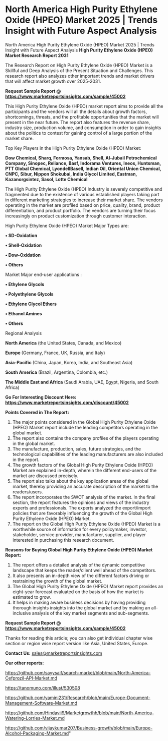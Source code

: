 # North America High Purity Ethylene Oxide (HPEO) Market 2025 | Trends Insight with Future Aspect Analysis
North America High Purity Ethylene Oxide (HPEO) Market 2025 | Trends Insight with Future Aspect Analysis
<strong>High Purity Ethylene Oxide (HPEO) Market Research Report 2031</strong>

The Research Report on High Purity Ethylene Oxide (HPEO) Market is a Skillful and Deep Analysis of the Present Situation and Challenges. This research report also analyzes other important trends and market drivers that will affect market growth over 2025-2031.

<strong>Request Sample Report @ <a href=https://www.marketreportsinsights.com/sample/45002>https://www.marketreportsinsights.com/sample/45002</a></strong>

This High Purity Ethylene Oxide (HPEO) market report aims to provide all the participants and the vendors will all the details about growth factors, shortcomings, threats, and the profitable opportunities that the market will present in the near future. The report also features the revenue share, industry size, production volume, and consumption in order to gain insights about the politics to contest for gaining control of a large portion of the market share.

Top Key Players in the High Purity Ethylene Oxide (HPEO) Market:

<strong>Dow Chemical, Sharq, Formosa, Yansab, Shell, Al-Jubail Petrochemical Company, Sinopec, Reliance, Basf, Indorama Ventures, Ineos, Huntsman, PTT Global Chemical, LyondellBasell, Indian Oil, Oriental Union Chemical, CNPC, Sibur, Nippon Shokubai, India Glycol Limited, Eastman, Kazanorgsintez, Sasol, Lotte Chemical</strong>

The High Purity Ethylene Oxide (HPEO) Industry is severely competitive and fragmented due to the existence of various established players taking part in different marketing strategies to increase their market share. The vendors operating in the market are profiled based on price, quality, brand, product differentiation, and product portfolio. The vendors are turning their focus increasingly on product customization through customer interaction.

High Purity Ethylene Oxide (HPEO) Market Major Types are:

<strong>•  SD-Oxidation

•  Shell-Oxidation

•  Dow-Oxidation

•  Others</strong>

Market Major end-user applications :

<strong>•  Ethylene Glycols

•  Polyethylene Glycols

•  Ethylene Glycol Ethers

•  Ethanol Amines

•  Others</strong>

Regional Analysis

</u><strong><b>North America</b></strong> (the United States, Canada, and Mexico)

<strong><b>Europe </b></strong>(Germany, France, UK, Russia, and Italy)

<strong><b>Asia-Pacific</b></strong> (China, Japan, Korea, India, and Southeast Asia)

<strong><b>South America</b></strong> (Brazil, Argentina, Colombia, etc.)

<strong><b>The Middle East and Africa</b></strong> (Saudi Arabia, UAE, Egypt, Nigeria, and South Africa)

<strong>Go For Interesting Discount Here: <a href=https://www.marketreportsinsights.com/discount/45002>https://www.marketreportsinsights.com/discount/45002</a></strong>

<strong>Points Covered in The Report:</strong>
<ol>
  <li>The major points considered in the Global High Purity Ethylene Oxide (HPEO) Market report include the leading competitors operating in the global market.</li>
  <li>The report also contains the company profiles of the players operating in the global market.</li>
  <li>The manufacture, production, sales, future strategies, and the technological capabilities of the leading manufacturers are also included in the report.</li>
  <li>The growth factors of the Global High Purity Ethylene Oxide (HPEO) Market are explained in-depth, wherein the different end-users of the market are discussed precisely.</li>
  <li>The report also talks about the key application areas of the global market, thereby providing an accurate description of the market to the readers/users.</li>
  <li>The report incorporates the SWOT analysis of the market. In the final section, the report features the opinions and views of the industry experts and professionals. The experts analyzed the export/import policies that are favorably influencing the growth of the Global High Purity Ethylene Oxide (HPEO) Market.</li>
  <li>The report on the Global High Purity Ethylene Oxide (HPEO) Market is a worthwhile source of information for every policymaker, investor, stakeholder, service provider, manufacturer, supplier, and player interested in purchasing this research document.</li>
</ol>
<strong>Reasons for Buying Global High Purity Ethylene Oxide (HPEO) Market Report:</strong>

<ol>
  <li>The report offers a detailed analysis of the dynamic competitive landscape that keeps the reader/client well ahead of the competitors.</li>
  <li>It also presents an in-depth view of the different factors driving or restraining the growth of the global market.</li>
  <li>The Global High Purity Ethylene Oxide (HPEO) Market report provides an eight-year forecast evaluated on the basis of how the market is estimated to grow.</li>
  <li>It helps in making aware business decisions by having providing thorough insights insights into the global market and by making an all-inclusive analysis of the key market segments and sub-segments.</li>
</ol>
<strong>Request Sample Report @ <a href=https://www.marketreportsinsights.com/sample/45002>https://www.marketreportsinsights.com/sample/45002</a></strong>


Thanks for reading this article; you can also get individual chapter wise section or region wise report version like Asia, United States, Europe.

<strong>Contact Us:</strong>
sales@marketreportsinsights.com

<strong>Our other reports:</strong>

<a href=https://github.com/sayysaif/search-market/blob/main/North-America-Cefprozil-API-Market.md>https://github.com/sayysaif/search-market/blob/main/North-America-Cefprozil-API-Market.md</a>

<a href=https://tanomuno.com/illust/530508>https://tanomuno.com/illust/530508</a>

<a href=https://github.com/yamini231/Research/blob/main/Europe-Document-Management-Software-Market.md>https://github.com/yamini231/Research/blob/main/Europe-Document-Management-Software-Market.md</a>

<a href=https://github.com/Hindavii9/Marketgrowthh/blob/main/North-America-Watering-Lorries-Market.md>https://github.com/Hindavii9/Marketgrowthh/blob/main/North-America-Watering-Lorries-Market.md</a>

<a href=https://github.com/vijaykumar207/Business-growth/blob/main/Europe-Alcohol-Packaging-Market.md>https://github.com/vijaykumar207/Business-growth/blob/main/Europe-Alcohol-Packaging-Market.md</a>"
